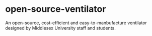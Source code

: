 # open-source-ventilator
An open-source, cost-efficient and easy-to-manbufacture ventilator designed by Middlesex University staff and students.

